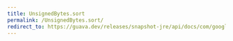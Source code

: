 ```yaml
---
title: UnsignedBytes.sort
permalink: /UnsignedBytes.sort/
redirect_to: https://guava.dev/releases/snapshot-jre/api/docs/com/google/common/primitives/UnsignedBytes.html#sort-byte:A-
---
```

